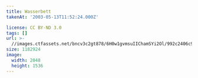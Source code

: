 ```yaml
---
title: Wasserbett
takenAt: '2003-05-13T11:52:24.000Z'

license: CC BY-ND 3.0
tags: []
url: >-
  //images.ctfassets.net/bncv3c2gt878/6H0w1gvmsuIIChamSYi2Ol/992c2406c9ae2b8010a7732dd2c14c4c/wasserbett_4559579305_o
size: 1182924
image:
  width: 2048
  height: 1536
---
```

